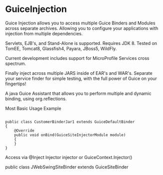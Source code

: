 # GuiceInjection

Guice Injection allows you to access multiple Guice Binders and Modules across separate archives. Allowing you to configure your applications with injection from multiple dependencies.


Servlets, EJB's, and Stand-Alone is supported. Requires JDK 8.
Tested on TomEE, Tomcat8, Glassfish4, Payara, JBoss5, WildFly.

Current development includes support for MicroProfile Services cross spectrum.

Finally inject across multiple JARS inside of EAR's and WAR's.
Separate your service finder for simple testing, with the full power of Guice on your fingertips!

A java Guice Assistant that allows you to perform multiple and dynamic binding, using org.reflections.

Most Basic Usage Example
```

public class CustomerBinderJar1 extends GuiceDefaultBinder
{
    @Override
    public void onBind(GuiceSiteInjectorModule module)
    {
    }
}
```
Access via @Inject Injector injector or GuiceContext.Injector()


public class JWebSwingSiteBinder extends GuiceSiteBinder


